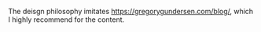 The deisgn philosophy imitates https://gregorygundersen.com/blog/, which I highly recommend for the content.
